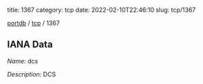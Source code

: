 title: 1367
category: tcp
date: 2022-02-10T22:46:10
slug: tcp/1367

[portdb](/) / [tcp](/category/tcp.html) / 1367


## IANA Data

_Name:_ dcs

_Description:_ DCS

